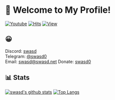 # 👋 Welcome to My Profile!

[![Youtube](https://img.shields.io/badge/Youtube-ff0000?style=flat-square&logo=youtube)](https://www.youtube.com/channel/UCcF-8x0O2nAvKENe1QWMCJQ)
[![Hits](https://hits.seeyoufarm.com/api/count/incr/badge.svg?url=https%3A%2F%2Fgithub.com%2FNot-swasd)](https://github.com/Not-swasd)
[![View](https://komarev.com/ghpvc/?username=Not-swasd&style=flat-square)](https://github.com/Not-swasd)<br>

## 😀 
Discord: [swasd](https://discord.com/users/747589259992760422)   
Telegram: [@swasd0](https://t.me/swasd0)   
Email: [swasd@swasd.net](mailto:swasd@swasd.net)
Donate: [swasd0](https://tossid.swasd.net)

## 📊 Stats
[![swasd's github stats](https://github-readme-stats.vercel.app/api?username=Not-swasd&show_icons=true&theme=dracula)](https://github.com/Not-swasd)
[![Top Langs](https://github-readme-stats.vercel.app/api/top-langs/?username=Not-swasd&theme=dracula)](https://github.com/Not-swasd)
